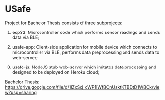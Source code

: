 # USafe

Project for Bachelor Thesis consists of three subprojects:

1) esp32: Microcontroller code which performs sensor readings and sends data via BLE;

2) usafe-app: Client-side application for mobile device which connects to microcontroller via BLE, performs data preprocessing and sends data to web-server;

3) usafe-js: NodeJS stub web-server which imitates data processing and designed to be deployed on Heroku cloud;

Bachelor Thesis: https://drive.google.com/file/d/1lZxSoj_cWP1IWfBCnUsktKTBDtD1WBCk/view?usp=sharing
